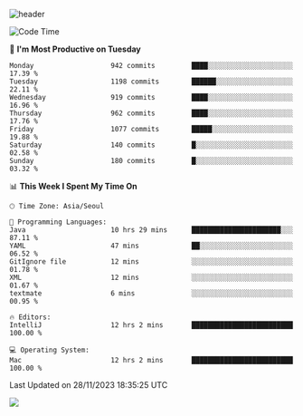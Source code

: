 ![header](https://capsule-render.vercel.app/api?type=Egg&color=timeAuto&height=300&section=header&text=PoPo&fontSize=90&animation=fadeIn)

  <!--START_SECTION:waka-->
![Code Time](http://img.shields.io/badge/Code%20Time-1%2C278%20hrs%2019%20mins-blue)

📅 **I'm Most Productive on Tuesday** 

```text
Monday                   942 commits         ████░░░░░░░░░░░░░░░░░░░░░   17.39 % 
Tuesday                  1198 commits        ██████░░░░░░░░░░░░░░░░░░░   22.11 % 
Wednesday                919 commits         ████░░░░░░░░░░░░░░░░░░░░░   16.96 % 
Thursday                 962 commits         ████░░░░░░░░░░░░░░░░░░░░░   17.76 % 
Friday                   1077 commits        █████░░░░░░░░░░░░░░░░░░░░   19.88 % 
Saturday                 140 commits         █░░░░░░░░░░░░░░░░░░░░░░░░   02.58 % 
Sunday                   180 commits         █░░░░░░░░░░░░░░░░░░░░░░░░   03.32 % 
```


📊 **This Week I Spent My Time On** 

```text
🕑︎ Time Zone: Asia/Seoul

💬 Programming Languages: 
Java                     10 hrs 29 mins      ██████████████████████░░░   87.11 % 
YAML                     47 mins             ██░░░░░░░░░░░░░░░░░░░░░░░   06.52 % 
GitIgnore file           12 mins             ░░░░░░░░░░░░░░░░░░░░░░░░░   01.78 % 
XML                      12 mins             ░░░░░░░░░░░░░░░░░░░░░░░░░   01.67 % 
textmate                 6 mins              ░░░░░░░░░░░░░░░░░░░░░░░░░   00.95 % 

🔥 Editors: 
IntelliJ                 12 hrs 2 mins       █████████████████████████   100.00 % 

💻 Operating System: 
Mac                      12 hrs 2 mins       █████████████████████████   100.00 % 
```


 Last Updated on 28/11/2023 18:35:25 UTC
<!--END_SECTION:waka-->



<img src="https://capsule-render.vercel.app/api?type=Egg&color=timeAuto&height=300&section=footer&text=PoPo&fontSize=90&animation=fadeIn&reversal=true" />
